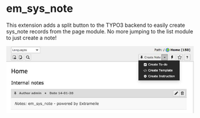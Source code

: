 # em_sys_note

This extension adds a split button to the TYPO3 backend to easily create sys_note records from the page module. No more jumping to the list module to just create a note!

![Preview](./Documentation/Images/demo.jpg "Preview")